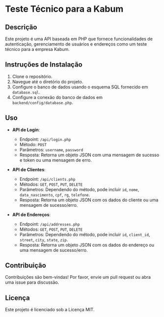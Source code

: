 # Teste Técnico para a Kabum

## Descrição
Este projeto é uma API baseada em PHP que fornece funcionalidades de autenticação, gerenciamento de usuários e endereços como um teste técnico para a empresa Kabum.

## Instruções de Instalação
1. Clone o repositório.
2. Navegue até o diretório do projeto.
3. Configure o banco de dados usando o esquema SQL fornecido em `database.sql`.
4. Configure a conexão do banco de dados em `backend/config/database.php`.

## Uso
- **API de Login**: 
  - Endpoint: `/api/login.php`
  - Método: `POST`
  - Parâmetros: `username`, `password`
  - Resposta: Retorna um objeto JSON com uma mensagem de sucesso e token ou uma mensagem de erro.

- **API de Clientes**:
  - Endpoint: `/api/clients.php`
  - Métodos: `GET`, `POST`, `PUT`, `DELETE`
  - Parâmetros: Dependendo do método, pode incluir `id`, `nome`, `data_nascimento`, `cpf`, `rg`, `telefone`.
  - Resposta: Retorna um objeto JSON com os dados do cliente ou uma mensagem de sucesso/erro.

- **API de Endereços**:
  - Endpoint: `/api/addresses.php`
  - Métodos: `GET`, `POST`, `PUT`, `DELETE`
  - Parâmetros: Dependendo do método, pode incluir `id`, `client_id`, `street`, `city`, `state`, `zip`.
  - Resposta: Retorna um objeto JSON com os dados do endereço ou uma mensagem de sucesso/erro.

## Contribuição
Contribuições são bem-vindas! Por favor, envie um pull request ou abra uma issue para discussão.

## Licença
Este projeto é licenciado sob a Licença MIT.
